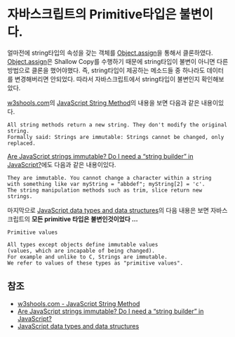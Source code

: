 # 자바스크립트의 Primitive타입은 불변이다.

얼마전에 string타입의 속성을 갖는 객체를 [Object.assign](https://developer.mozilla.org/en/docs/Web/JavaScript/Reference/Global_Objects/Object/assign)을 통해서 클론하였다.
[Object.assign](https://developer.mozilla.org/en/docs/Web/JavaScript/Reference/Global_Objects/Object/assign)은 Shallow Copy를 수행하기 때문에 string타입이 불변이 아니면 다른 방법으로 클론을 했어야했다. 즉, string타입이 제공하는 메소드들 중 하나라도 데이터를 변경해버리면 안되었다. 따라서 자바스크립트에서 string타입이 불변인지 확인해보았다.

[w3shools.com](http://www.w3schools.com/)의 [JavaScript String Method](http://www.w3schools.com/js/js_string_methods.asp)의 내용을 보면 다음과 같은 내용이있다.

```
All string methods return a new string. They don't modify the original string.
Formally said: Strings are immutable: Strings cannot be changed, only replaced.
```

 [Are JavaScript strings immutable? Do I need a “string builder” in JavaScript?](http://stackoverflow.com/questions/51185/are-javascript-strings-immutable-do-i-need-a-string-builder-in-javascript)에도 다음과 같은 내용이있다.

 ```
 They are immutable. You cannot change a character within a string
 with something like var myString = "abbdef"; myString[2] = 'c'.
 The string manipulation methods such as trim, slice return new strings.
 ```

 마지막으로 [JavaScript data types and data structures](https://developer.mozilla.org/en-US/docs/Web/JavaScript/Data_structures)의 다음 내용은 보면 자바스크립트의 **모든 primitive 타입은 불변인것이었다 ...**

```
Primitive values

All types except objects define immutable values
(values, which are incapable of being changed).
For example and unlike to C, Strings are immutable.
We refer to values of these types as "primitive values".
```

## 참조

* [w3shools.com - JavaScript String Method](http://www.w3schools.com/js/js_string_methods.asp)
* [Are JavaScript strings immutable? Do I need a “string builder” in JavaScript?](http://stackoverflow.com/questions/51185/are-javascript-strings-immutable-do-i-need-a-string-builder-in-javascript)
* [JavaScript data types and data structures](https://developer.mozilla.org/en-US/docs/Web/JavaScript/Data_structures)
